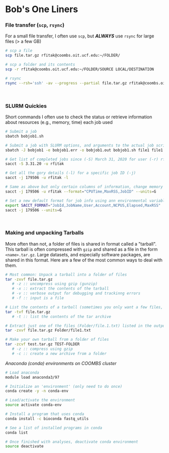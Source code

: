 # Bob's One Liners

### File transfer (`scp`, `rsync`)
For a small file transfer, I often use `scp`, but ___ALWAYS___ use `rsync` for large files (> a few GB)
```bash
# scp a file
scp file.tar.gz rfitak@coombs.oit.ucf.edu:~/FOLDER/

# scp a folder and its contents
scp -r rfitak@coombs.oit.ucf.edu:~/FOLDER/SOURCE LOCAL/DESTINATION

# rsync
rsync --rsh='ssh' -av --progress --partial file.tar.gz rfitak@coombs.oit.ucf.edu:~/FOLDER/
```

<br>

### SLURM Quickies
Short commands I often use to check the status or retrieve information about resources (e.g., memory, time) each job used
```bash
# Submit a job
sbatch bobjob1.sh

# Submit a job with SLURM options, and arguments to the actual job script
sbatch -J bobjob1 -e bobjob1.err -o bobjob1.out bobjob1.sh file1 file1

# Get list of completed jobs since (-S) March 31, 2020 for user (-r) rfitak
sacct -S 3.31.20 -u rfitak

# Get all the gory details (-l) for a specific job ID (-j)
sacct -j 179506 -u rfitak -l

# Same as above but only certain columns of information, change memory to (G)igabytes
sacct -j 179506 -u rfitak --format="CPUTime,MaxRSS,JobID" --units=G

# Set a new default format for job info using ann environmental variable
export SACCT_FORMAT="JobId,JobName,User,Account,NCPUS,Elapsed,MaxRSS"
sacct -j 179506 --units=G
```

<br>

### Making and unpacking Tarballs
More often than not, a folder of files is shared in format called a "tarball".  This tarball is often compressed with `gzip` and shared as a file in the form `<name>.tar.gz`.  Large datasets, and especially software packages, are shared in this format.  Here are a few of the most common ways to deal with them.
```bash
# Most common: Unpack a tarball into a folder of files
tar -zxvf file.tar.gz
   # -z :: uncompress using gzip (gunzip)
   # -x :: extract the contents of the tarball
   # -v :: verbose output for debugging and trackinng errors
   # -f :: input is a file

# List the contents of a tarball (sometimes you only want a few files, not the entire contents.  This saves space.
tar -tvf file.tar.gz
   # -t :: list the contents of the tar archive

# Extract just one of the files (Folder/file.1.txt) listed in the output above
tar -zxvf file.tar.gz Folder/file1.txt

# Make your own tarball from a folder of files
tar -zcvf test.tar.gz TEST-FOLDER
   # -z :: compress using gzip
   # -c :: create a new archive from a folder
```

_Anaconda (conda) environments on COOMBS cluster_
```bash
# Load anaconda
module load anaconda3/97

# Initialize an 'environment' (only need to do once)
conda create -y -n conda-env

# Load/activate the environment
source activate conda-env

# Install a program that uses conda
conda install -c bioconda fastq_utils

# See a list of installed programs in conda
conda list

# Once finished with analyses, deactivate conda environment
source deactivate
```
